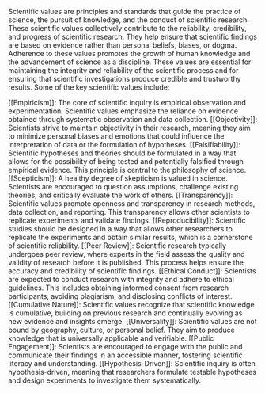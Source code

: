Scientific values are principles and standards that guide the practice of science, the pursuit of knowledge, and the conduct of scientific research. 
These scientific values collectively contribute to the reliability, credibility, and progress of scientific research. 
They help ensure that scientific findings are based on evidence rather than personal beliefs, biases, or dogma.
Adherence to these values promotes the growth of human knowledge and the advancement of science as a discipline.
These values are essential for maintaining the integrity and reliability of the scientific process and for ensuring that scientific investigations produce credible and trustworthy results. Some of the key scientific values include:

[[Empiricism]]: The core of scientific inquiry is empirical observation and experimentation. Scientific values emphasize the reliance on evidence obtained through systematic observation and data collection.
[[Objectivity]]: Scientists strive to maintain objectivity in their research, meaning they aim to minimize personal biases and emotions that could influence the interpretation of data or the formulation of hypotheses.
[[Falsifiability]]: Scientific hypotheses and theories should be formulated in a way that allows for the possibility of being tested and potentially falsified through empirical evidence. This principle is central to the philosophy of science.
[[Scepticism]]: A healthy degree of skepticism is valued in science. Scientists are encouraged to question assumptions, challenge existing theories, and critically evaluate the work of others.
[[Transparency]]: Scientific values promote openness and transparency in research methods, data collection, and reporting. This transparency allows other scientists to replicate experiments and validate findings.
[[Reproducibility]]: Scientific studies should be designed in a way that allows other researchers to replicate the experiments and obtain similar results, which is a cornerstone of scientific reliability.
[[Peer Review]]: Scientific research typically undergoes peer review, where experts in the field assess the quality and validity of research before it is published. This process helps ensure the accuracy and credibility of scientific findings.
[[Ethical Conduct]]: Scientists are expected to conduct research with integrity and adhere to ethical guidelines. This includes obtaining informed consent from research participants, avoiding plagiarism, and disclosing conflicts of interest.
[[Cumulative Nature]]: Scientific values recognize that scientific knowledge is cumulative, building on previous research and continually evolving as new evidence and insights emerge.
[[Universality]]: Scientific values are not bound by geography, culture, or personal belief. They aim to produce knowledge that is universally applicable and verifiable.
[[Public Engagement]]: Scientists are encouraged to engage with the public and communicate their findings in an accessible manner, fostering scientific literacy and understanding.
[[Hypothesis-Driven]]: Scientific inquiry is often hypothesis-driven, meaning that researchers formulate testable hypotheses and design experiments to investigate them systematically.

